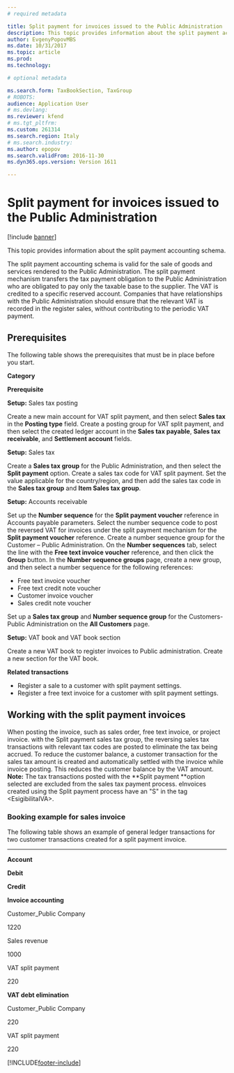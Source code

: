 ```yaml
---
# required metadata

title: Split payment for invoices issued to the Public Administration
description: This topic provides information about the split payment accounting schema.
author: EvgenyPopovMBS
ms.date: 10/31/2017
ms.topic: article
ms.prod: 
ms.technology: 

# optional metadata

ms.search.form: TaxBookSection, TaxGroup
# ROBOTS: 
audience: Application User
# ms.devlang: 
ms.reviewer: kfend
# ms.tgt_pltfrm: 
ms.custom: 261314
ms.search.region: Italy
# ms.search.industry: 
ms.author: epopov
ms.search.validFrom: 2016-11-30
ms.dyn365.ops.version: Version 1611

---
```


# Split payment for invoices issued to the Public Administration

[!include [banner](../includes/banner.md)]

This topic provides information about the split payment accounting schema.

The split payment accounting schema is valid for the sale of goods and services rendered to the Public Administration. The split payment mechanism transfers the tax payment obligation to the Public Administration who are obligated to pay only the taxable base to the supplier. The VAT is credited to a specific reserved account. Companies that have relationships with the Public Administration should ensure that the relevant VAT is recorded in the register sales, without contributing to the periodic VAT payment.

## Prerequisites
The following table shows the prerequisites that must be in place before you start.

**Category**

**Prerequisite**

**Setup:** Sales tax posting

Create a new main account for VAT split payment, and then select **Sales tax** in the **Posting type** field. Create a posting group for VAT split payment, and then select the created ledger account in the **Sales tax payable**, **Sales tax receivable**, and **Settlement account** fields.

**Setup:** Sales tax

Create a **Sales tax group** for the Public Administration, and then select the **Split payment** option. Create a sales tax code for VAT split payment. Set the value applicable for the country/region, and then add the sales tax code in the **Sales tax group** and **Item Sales tax group**.

**Setup:** Accounts receivable

Set up the **Number sequence** for the **Split payment voucher** reference in Accounts payable parameters. Select the number sequence code to post the reversed VAT for invoices under the split payment mechanism for the **Split payment voucher** reference. Create a number sequence group for the Customer – Public Administration. On the **Number sequences** tab, select the line with the **Free text invoice voucher** reference, and then click the **Group** button. In the **Number sequence groups** page, create a new group, and then select a number sequence for the following references:

-   Free text invoice voucher
-   Free text credit note voucher
-   Customer invoice voucher
-   Sales credit note voucher

Set up a **Sales tax group** and **Number sequence group** for the Customers-Public Administration on the **All Customers** page.

**Setup:** VAT book and VAT book section

Create a new VAT book to register invoices to Public administration. Create a new section for the VAT book.

**Related transactions**

-   Register a sale to a customer with split payment settings.
-   Register a free text invoice for a customer with split payment settings.

## Working with the split payment invoices
When posting the invoice, such as sales order, free text invoice, or project invoice. with the Split payment sales tax group, the reversing sales tax transactions with relevant tax codes are posted to eliminate the tax being accrued. To reduce the customer balance, a customer transaction for the sales tax amount is created and automatically settled with the invoice while invoice posting. This reduces the customer balance by the VAT amount. **Note:** The tax transactions posted with the **Split payment **option selected are excluded from the sales tax payment process. eInvoices created using the Split payment process have an "S" in the tag &lt;EsigibilitaIVA&gt;.

### Booking example for sales invoice

The following table shows an example of general ledger transactions for two customer transactions сreated for a split payment invoice.

** **

**Account**

**Debit**

**Credit**

**Invoice accounting**

Customer\_Public Company

1220

Sales revenue

1000

VAT split payment

220

**VAT debt elimination**

Customer\_Public Company

220

VAT split payment

220







[!INCLUDE[footer-include](../../includes/footer-banner.md)]